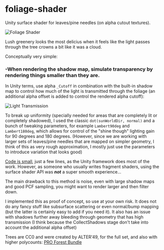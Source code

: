 # foliage-shader

Unity surface shader for leaves/pine needles (on alpha cutout textures).

![Foliage Shader](FoliageShader.gif)

Lush greenery looks the most delicius when it feels like the light passes through the tree crowns a bit like it was a cloud.

Conceptually very simple:

### **-When rendering the shadow map, simulate transparency by rendering things smaller than they are.**

In Unity terms, use alpha `_Cutoff` in combination with the built-in shadow map to control how much of the light is transmitted through the foliage (an additional alpha offset is added to control the rendered alpha cutoff): 

![Light Transmission](LightTransmission.gif)

To break up uniformity (specially needed for areas that are completely lit or completely shadowed), I used the classic `dot(sunWorldDir, normal)` and a bunch of tweaking parameters, for example `Lambert90deg` and `Lambert180deg`, which allows for control of the "shine though" lighting gain for 90 degrees and 180 degrees. (However, since we are working with larger sets of leaves/pine needles that are mapped on simpler geometry, I think of this as very rough approximation, I mostly just use the parameters to introduce variation that looks good)

[Code is small](https://github.com/teadrinker/foliage-shader/blob/main/Assets/FoliageShader/SurfaceShaderFoliage.shader), just a few lines, as the Unity framework does most of the work. However, as someone who usually writes fragment shaders, using the surface shader API was ***not*** a super smooth experience...  

The main drawback to this method is noise, even with large shadow maps and good PCF sampling, you might want to render larger and then filter down.

I implemented this as proof of concept, so use at your own risk. It does not do any fancy stuff like subsurface scattering or even normal/bump mapping (but the latter is certainly easy to add if you need it). It also has an issue with shadows further away bleeding through geometry that has high transmission (I think because the CollectShadows stage don't take into account the additional alpha offset)

Trees are CC0 and were created by ALTER'49, for the full set, and also with higher polycounts: [PRO Forest Bundle](https://gumroad.com/l/proforestpack)
